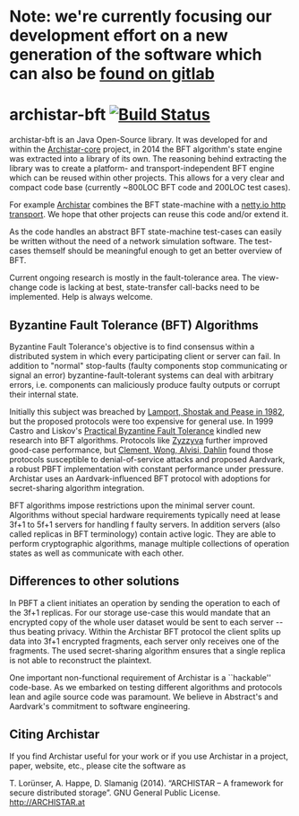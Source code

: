 # Note: we're currently focusing our development effort on a new generation of the software which can also be [found on gitlab](http://github.com/Archistar/archistar-akka)

archistar-bft [![Build Status](https://travis-ci.org/Archistar/archistar-bft.png?branch=master)](https://travis-ci.org/Archistar/archistar-bft)
=============

archistar-bft is an Java Open-Source library. It was developed for and within the [Archistar-core](https://github.com/Archistar/archistar-core) project, in 2014 the BFT algorithm's state engine was extracted into a library of its own. The reasoning behind extracting the library was to create a platform- and transport-independent BFT engine which can be reused within other projects. This allows for a very clear and compact code base (currently ~800LOC BFT code and 200LOC test cases).

For example [Archistar](https://github.com/Archistar/archistar-core) combines the BFT state-machine with a [netty.io http transport](http://netty.io). We hope that other projects can reuse this code and/or extend it.

As the code handles an abstract BFT state-machine test-cases can easily be written without the need of a network simulation software. The test-cases themself should be meaningful enough to get an better overview of BFT.

Current ongoing research is mostly in the fault-tolerance area. The view-change code is lacking at best, state-transfer call-backs need to be implemented. Help is always welcome.

Byzantine Fault Tolerance (BFT) Algorithms
------------------------------------------

Byzantine Fault Tolerance's objective is to find consensus within a distributed system in which every participating client or server can fail. In addition to "normal" stop-faults (faulty components stop communicating or signal an error) byzantine-fault-tolerant systems can deal with arbitrary errors, i.e. components can maliciously produce faulty outputs or corrupt their internal state.

Initially this subject was breached by [Lamport, Shostak and Pease in 1982](http://research.microsoft.com/en-us/um/people/lamport/pubs/byz.pdf), but the proposed protocols were too expensive for general use. In 1999 Castro and Liskov's [Practical Byzantine Fault Tolerance](http://citeseerx.ist.psu.edu/viewdoc/summary?doi=10.1.1.127.6130) kindled new research into BFT algorithms. Protocols like [Zyzzyva](http://dl.acm.org/citation.cfm?id=1294267) further improved good-case performance, but [Clement, Wong, Alvisi, Dahlin](https://www.cs.utexas.edu/~aclement/aardvark-tr.pdf) found those protocols susceptible to denial-of-service attacks and proposed Aardvark, a robust PBFT implementation with constant performance under pressure. Archistar uses an Aardvark-influenced BFT protocol with adoptions for secret-sharing algorithm integration.

BFT algorithms impose restrictions upon the minimal server count. Algorithms without special hardware requirements typically need at lease 3f+1 to 5f+1 servers for handling f faulty servers. In addition servers (also called replicas in BFT terminology) contain active logic. They are able to perform cryptographic algorithms, manage multiple collections of operation states as well as communicate with each other.


Differences to other solutions
------------------------------

In PBFT a client initiates an operation by sending the operation to each of the 3f+1 replicas. For our storage use-case this would mandate that an encrypted copy of the whole user dataset would be sent to each server -- thus beating privacy. Within the Archistar BFT protocol the client splits up data into 3f+1 encrypted fragments, each server only receives one of the fragments. The used secret-sharing algorithm ensures that a single replica is not able to reconstruct the plaintext.

One important non-functional requirement of Archistar is a ``hackable'' code-base. As we embarked on testing different algorithms and protocols lean and agile source code was paramount. We believe in Abstract's and Aardvark's commitment to software engineering.

Citing Archistar
----------------------

If you find Archistar useful for your work or if you use Archistar in a project, paper, website, etc., 
please cite the software as

T. Lorünser, A. Happe, D. Slamanig (2014). “ARCHISTAR – A framework for secure distributed storage”. GNU General Public License. http://ARCHISTAR.at
